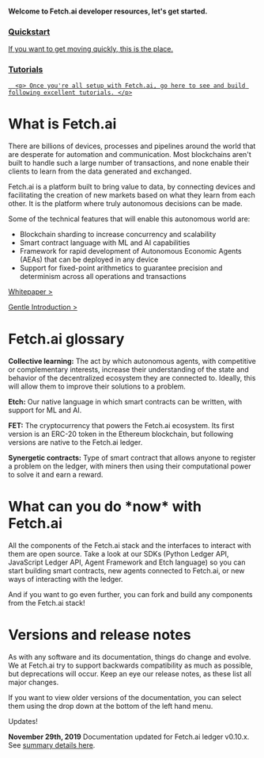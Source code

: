 <div class="grid-container">
  <div class="grid-item item1">
      <h4>Welcome to Fetch.ai developer resources, let's get started.</h4>
  </div>

  <a href="getting-started/quickstart/">
    <div class="grid-item item2">
      <h3>Quickstart</h3>
      <p> If you want to get moving quickly, this is the place.  </p>
    </div>
  </a>
  
  <a href="./tutorials/" class="grid-item item3">
      <h3>Tutorials</h3>
            
      <p> Once you're all setup with Fetch.ai, go here to see and build following excellent tutorials. </p>

  </a>
  <div class="grid-item item_whole_row no-padding">
    <h1>What is Fetch.ai</h1>
    <p>There are billions of devices, processes and pipelines around the world that are desperate for automation and communication. Most blockchains aren't built to handle such a large number of transactions, and none enable their clients to learn from the data generated and exchanged.</p>
    <p>Fetch.ai is a platform built to bring value to data, by connecting devices and facilitating the creation of new markets based on what they learn from each other. It is the platform where truly autonomous decisions can be made.</p>
    <p>Some of the technical features that will enable this autonomous world are:</p>
    <ul>
        <li>Blockchain sharding to increase concurrency and scalability</li>
        <li>Smart contract language with ML and AI capabilities</li>
        <li>Framework for rapid development of Autonomous Economic Agents (AEAs) that can be deployed in any device</li>
        <li>Support for fixed-point arithmetics to guarantee precision and determinism across all operations and transactions</li>
    </ul>
    <p><a href="https://fetch.ai/wp-content/uploads/2019/10/technical-introduction.pdf">Whitepaper > </a></p> 
    <p><a href="https://medium.com/fetch-ai/a-gentle-introduction-to-the-fetch-ai-framework-990b487de4d">Gentle Introduction > </a></p>
  </div>

  <div class="grid-item item_whole_row no-padding">
    <h1>Fetch.ai glossary</h1>
    <p><strong>Collective learning:</strong> The act by which autonomous agents, with competitive or complementary interests, increase their understanding of the state and behavior of the decentralized ecosystem they are connected to. Ideally, this will allow them to improve their solutions to a problem.</p>
    <p><strong>Etch:</strong> Our native language in which smart contracts can be written, with support for ML and AI.</p>
    <p><strong>FET:</strong> The cryptocurrency that powers the Fetch.ai ecosystem. Its first version is an ERC-20 token in the Ethereum blockchain, but following versions are native to the Fetch.ai ledger.</p>
    <p><strong>Synergetic contracts:</strong> Type of smart contract that allows anyone to register a problem on the ledger, with miners then using their computational power to solve it and earn a reward.</p>
  </div>

  <div class="grid-item item_whole_row no-padding">
    <h1>What can you do *now* with Fetch.ai</h1>
    <p>All the components of the Fetch.ai stack and the interfaces to interact with them are open source. Take a look at our SDKs (Python Ledger API, JavaScript Ledger API, Agent Framework and Etch language) so you can start building smart contracts, new agents connected to Fetch.ai, or new ways of interacting with the ledger.</p>
    <p>And if you want to go even further, you can fork and build any components from the Fetch.ai stack!</p>
  </div>

  <div class="grid-item item_whole_row no-padding">
    <h1>Versions and release notes</h1>
    <p>As with any software and its documentation, things do change and evolve. We at Fetch.ai try to support backwards compatibility as much as possible, but deprecations will occur. Keep an eye our release notes, as these list all major changes.</p>
    <p>If you want to view older versions of the documentation, you can select them using the drop down at the bottom of the left hand menu.</p>
  </div>
</div>

<!--/div--><!-- One closing div too many-->
<!-- stuff outside of tags (added a pre for now -->

<div class="admonition note">
  <p class="admonition-title">Updates!</p>
  <p><strong>November 29th, 2019</strong>
  Documentation updated for Fetch.ai ledger v0.10.x. See <a href="summary" target="_blank">summary details here</a>.</p>
</div>

<br/>
